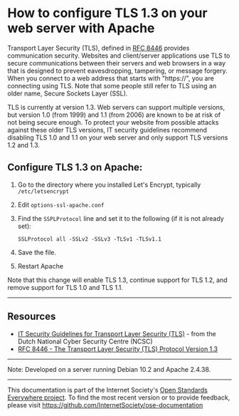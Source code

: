 # How to configure TLS 1.3 on your web server with Apache

Transport Layer Security (TLS), defined in [RFC 8446](https://tools.ietf.org/html/rfc8446) provides communication security. Websites and client/server applications use TLS to secure communications between their servers and web browsers in a way that is designed to prevent eavesdropping, tampering, or message forgery. When you connect to a web address that starts with "https://", you are connecting using TLS. Note that some people still refer to TLS using an older name, Secure Sockets Layer (SSL).

TLS is currently at version 1.3. Web servers can support multiple versions, but version 1.0 (from 1999) and 1.1 (from 2006) are known to be at risk of not being secure enough. To protect your website from possible attacks against these older TLS versions, IT security guidelines recommend disabling TLS 1.0 and 1.1 on your web server and only support TLS versions 1.2 and 1.3.

## Configure TLS 1.3 on Apache:

1. Go to the directory where you installed Let's Encrypt, typically `/etc/letsencrypt`

2. Edit `options-ssl-apache.conf`

3. Find the `SSPLProtocol` line and set it to the following (if it is not already set):
    ```
    SSLProtocol all -SSLv2 -SSLv3 -TLSv1 -TLSv1.1
    ``` 
    
4. Save the file.

5. Restart Apache

Note that this change will enable TLS 1.3, continue support for TLS 1.2, and remove support for TLS 1.0 and TLS 1.1.

--------

## Resources

* [IT Security Guidelines for Transport Layer Security (TLS)](https://english.ncsc.nl/publications/publications/2019/juni/01/it-security-guidelines-for-transport-layer-security-tls) - from the Dutch National Cyber Security Centre (NCSC)
* [RFC 8446 - The Transport Layer Security (TLS) Protocol Version 1.3](https://tools.ietf.org/html/rfc8446)

--------

Note: Developed on a server running Debian 10.2 and Apache 2.4.38.
 
--------

This documentation is part of the Internet Society's [Open Standards Everywhere project](https://www.internetsociety.org/ose/).
To find the most recent version or to provide feedback, please visit https://github.com/InternetSociety/ose-documentation